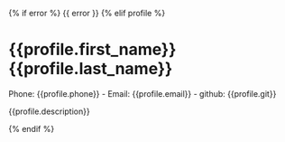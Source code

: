 
{% if error %}
{{ error }}
{% elif profile %}
# {{profile.first_name}} {{profile.last_name}}

Phone: {{profile.phone}} - Email: {{profile.email}} - github: {{profile.git}}

{{profile.description}}

{% endif %}